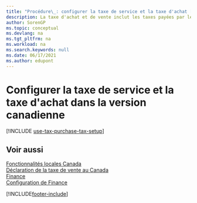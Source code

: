 ```yaml
---
title: "Procédure\_: configurer la taxe de service et la taxe d'achat [CA]"
description: La taxe d'achat et de vente inclut les taxes payées par les compagnies pour utiliser des articles dans la version canadienne.
author: SorenGP
ms.topic: conceptual
ms.devlang: na
ms.tgt_pltfrm: na
ms.workload: na
ms.search.keywords: null
ms.date: 06/17/2021
ms.author: edupont
---
```

# <a name="set-up-use-tax-and-purchase-tax-in-the-canadian-version" />Configurer la taxe de service et la taxe d'achat dans la version canadienne

[!INCLUDE [use-tax-purchase-tax-setup](../includes/CAMXUS/use-tax-purchase-tax-setup.md)]

## <a name="see-also" />Voir aussi

[Fonctionnalités locales Canada](canada-local-functionality.md)  
[Déclaration de la taxe de vente au Canada](ca-sales-tax.md)  
[Finance](../../finance.md)  
[Configuration de Finance](../../finance.md)  


[!INCLUDE[footer-include](../../includes/footer-banner.md)]
